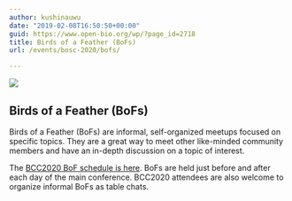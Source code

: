 ```yaml
---
author: kushinauwu
date: "2019-02-08T16:50:50+00:00"
guid: https://www.open-bio.org/wp/?page_id=2718
title: Birds of a Feather (BoFs)
url: /events/bosc-2020/bofs/

---
```

![](/wp-content/uploads/2019/03/OBF-BoF-2018-25.jpg)

## Birds of a Feather (BoFs)

Birds of a Feather (BoFs) are informal, self-organized meetups focused on specific topics. They are a great way to meet other like-minded community members and have an in-depth discussion on a topic of interest.

The [BCC2020 BoF schedule is here](https://bcc2020.sched.com/overview/subject/BoF). BoFs are held just before and after each day of the main conference. BCC2020 attendees are also welcome to organize informal BoFs as table chats.
